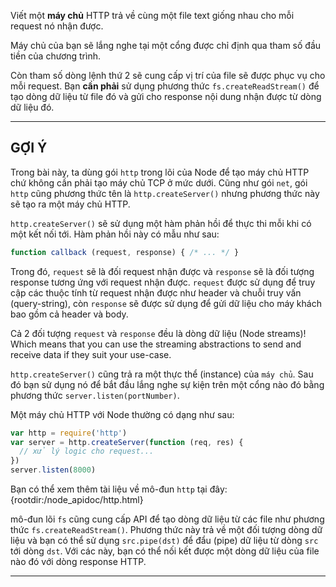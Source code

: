 Viết một **máy chủ** HTTP trả về cùng một file text giống nhau cho mỗi request nó nhận được.

Máy chủ của bạn sẽ lắng nghe tại một cổng được chỉ định qua tham số đầu tiền của chương trình.

Còn tham số dòng lệnh thứ 2 sẽ cung cấp vị trí của file sẽ được phục vụ cho mỗi request. Bạn **cần phải** sử dụng phương thức `fs.createReadStream()` để tạo dòng dữ liệu từ file đó và gửi cho response nội dung nhận được từ dòng dữ liệu đó.

----------------------------------------------------------------------
## GỢI Ý

Trong bài này, ta dùng gói `http` trong lõi của Node để tạo máy chủ HTTP chứ không cần phải tạo máy chủ TCP ở mức dưới. Cũng như gói `net`, gói `http` cũng phương thức tên là `http.createServer()` nhưng phương thức này sẽ tạo ra một máy chủ HTTP.

`http.createServer()` sẽ sử dụng một hàm phản hồi để thực thi mỗi khi có một kết nối tới. Hàm phản hồi này có mẫu như sau:

```js
function callback (request, response) { /* ... */ }
```

Trong đó, `request` sẽ là đối request nhận được và `response` sẽ là đối tượng response tương ứng với request nhận được. `request` được sử dụng để truy cập các thuộc tính từ request nhận được như header và chuỗi truy vấn (query-string), còn `response` sẽ được sử dụng để gửi dữ liệu cho máy khách bao gồm cả header và body.

Cả 2 đối tượng `request` và `response` đều là dòng dữ liệu (Node streams)! Which means that you can use the streaming abstractions to send and receive data if they suit your use-case.

`http.createServer()` cũng trả ra một thực thể (instance) của `máy chủ`. Sau đó bạn sử dụng nó để bắt đầu lắng nghe sự kiện trên một cổng nào đó bằng phương thức `server.listen(portNumber)`.

Một máy chủ HTTP với Node thường có dạng như sau:

```js
var http = require('http')
var server = http.createServer(function (req, res) {
  // xử lý logic cho request...
})
server.listen(8000)
```

Bạn có thể xem thêm tài liệu về mô-đun `http` tại đây:
  {rootdir:/node_apidoc/http.html}

mô-đun lõi `fs` cũng cung cấp API để tạo dòng dữ liệu từ các file như phương thức `fs.createReadStream()`. Phương thức này trả về một đối tượng dòng dữ liệu và bạn có thể sử dụng `src.pipe(dst)` để đẩu (pipe) dữ liệu từ dòng `src` tới dòng `dst`. Với các này, bạn có thể nối kết được một dòng dữ liệu của file nào đó với dòng response HTTP.

----------------------------------------------------------------------
